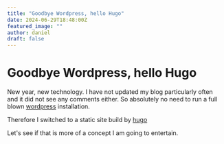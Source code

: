 ```yaml
---
title: "Goodbye Wordpress, hello Hugo"
date: 2024-06-29T18:48:00Z
featured_image: ""
author: daniel
draft: false
---
```


# Goodbye Wordpress, hello Hugo

New year, new technology. I have not updated my blog particularly often and it did not see any comments either. So absolutely no need to run a full blown [wordpress](https://wordpress.org/) installation.

Therefore I switched to a static site build by [hugo](https://gohugo.io/)

Let's see if that is more of a concept I am going to entertain.
